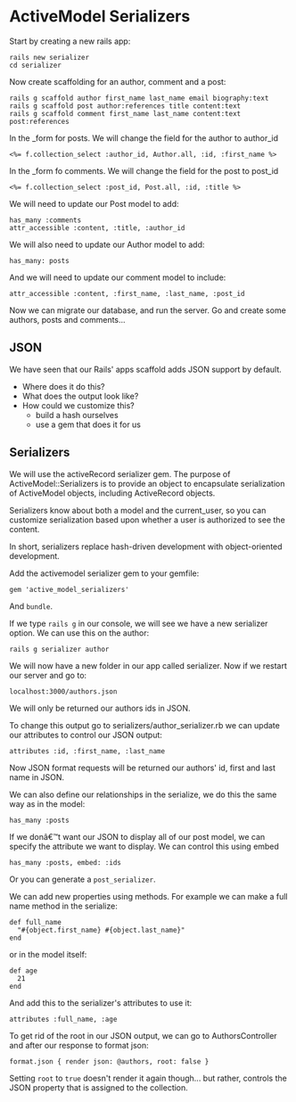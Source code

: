 # ActiveModel Serializers

Start by creating a new rails app:

    rails new serializer
    cd serializer

Now create scaffolding for an author, comment and a post:

    rails g scaffold author first_name last_name email biography:text
    rails g scaffold post author:references title content:text
    rails g scaffold comment first_name last_name content:text post:references

In the _form for posts. We will change the field for the author to author_id

    <%= f.collection_select :author_id, Author.all, :id, :first_name %>

In the _form fo comments. We will change the field for the post to post_id

    <%= f.collection_select :post_id, Post.all, :id, :title %>

We will need to update our Post model to add:

    has_many :comments
    attr_accessible :content, :title, :author_id

We will also need to update our Author model to add:

    has_many: posts

And we will need to update our comment model to include:

    attr_accessible :content, :first_name, :last_name, :post_id

Now we can migrate our database, and run the server. 
Go and create some authors, posts and comments...


## JSON

We have seen that our Rails' apps scaffold adds JSON support by default. 
  - Where does it do this?
  - What does the output look like? 
  - How could we customize this?
    - build a hash ourselves
    - use a gem that does it for us


## Serializers

We will use the activeRecord serializer gem. The purpose of ActiveModel::Serializers is to provide an object to encapsulate serialization of ActiveModel objects, including ActiveRecord objects.

Serializers know about both a model and the current_user, so you can customize serialization based upon whether a user is authorized to see the content.

In short, serializers replace hash-driven development with object-oriented development.

Add the activemodel serializer gem to your gemfile:

    gem 'active_model_serializers'

And `bundle`. 


If we type `rails g` in our console, we will see we have a new serializer option. We can use this on the author:

    rails g serializer author

We will now have a new folder in our app called serializer. Now if we restart our server and go to:

    localhost:3000/authors.json

We will only be returned our authors ids in JSON. 


To change this output go to serializers/author_serializer.rb we can update our attributes to control our JSON output:

    attributes :id, :first_name, :last_name

Now JSON format requests will be returned our authors' id, first and last name in JSON. 

We can also define our relationships in the serialize, we do this the same way as in the model:

    has_many :posts

If we donâ€™t want our JSON to display all of our post model, we can specify the attribute we want to display. We can control this using embed 

    has_many :posts, embed: :ids

Or you can generate a `post_serializer`.

We can add new properties using methods. For example we can make a full name method in the serialize:

    def full_name 
      "#{object.first_name} #{object.last_name}"
    end

or in the model itself:

    def age
      21
    end

And add this to the serializer's attributes to use it:

    attributes :full_name, :age


To get rid of the root in our JSON output, we can go to AuthorsController and after our response to format json:

    format.json { render json: @authors, root: false }

Setting `root` to `true` doesn't render it again though... but rather, controls the JSON property that is assigned to the collection.
